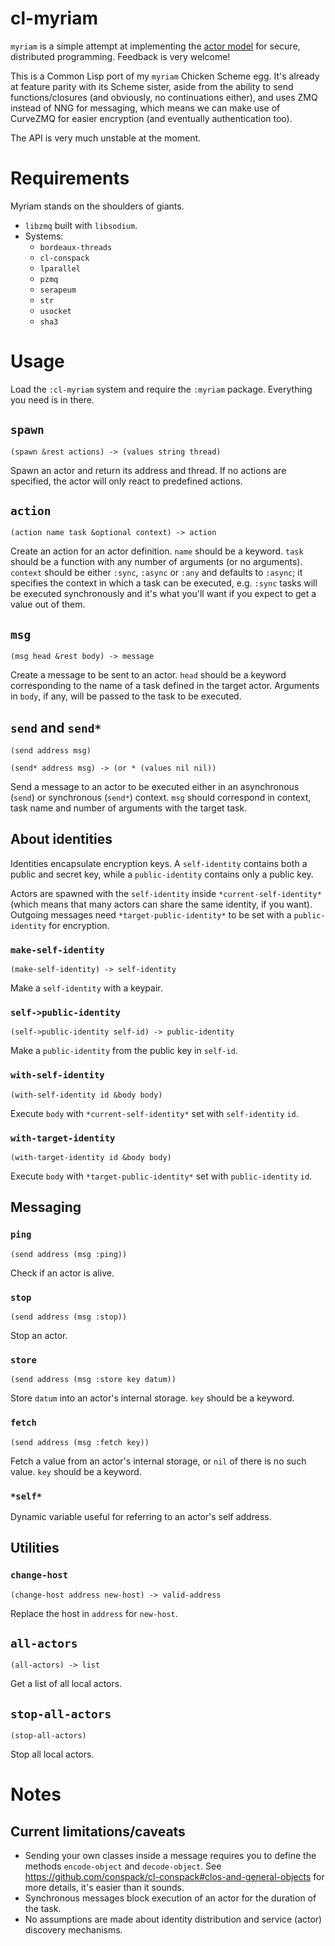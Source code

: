# cl-myriam

`myriam` is a simple attempt at implementing the [actor model](https://en.wikipedia.org/wiki/Actor_model) for secure, distributed programming. Feedback is very welcome!

This is a Common Lisp port of my `myriam` Chicken Scheme egg. It's already at feature parity with its Scheme sister, aside from the ability to send functions/closures (and obviously, no continuations either), and uses ZMQ instead of NNG for messaging, which means we can make use of CurveZMQ for easier encryption (and eventually authentication too).

The API is very much unstable at the moment.

# Requirements

Myriam stands on the shoulders of giants.

* `libzmq` built with `libsodium`.
* Systems:
  * `bordeaux-threads`
  * `cl-conspack`
  * `lparallel`
  * `pzmq`
  * `serapeum`
  * `str`
  * `usocket`
  * `sha3`

# Usage

Load the `:cl-myriam` system and require the `:myriam` package. Everything you need is in there.

## `spawn`

`(spawn &rest actions) -> (values string thread)`

Spawn an actor and return its address and thread. If no actions are specified, the actor will only react to predefined actions.

## `action`

`(action name task &optional context) -> action`

Create an action for an actor definition. `name` should be a keyword. `task` should be a function with any number of arguments (or no arguments). `context` should be either `:sync`, `:async` or `:any` and defaults to `:async`; it specifies the context in which a task can be executed, e.g. `:sync` tasks will be executed synchronously and it's what you'll want if you expect to get a value out of them.

## `msg`

`(msg head &rest body) -> message`

Create a message to be sent to an actor. `head` should be a keyword corresponding to the name of a task defined in the target actor. Arguments in `body`, if any, will be passed to the task to be executed.

## `send` and `send*`

`(send address msg)`

`(send* address msg) -> (or * (values nil nil))`

Send a message to an actor to be executed either in an asynchronous (`send`) or synchronous (`send*`) context. `msg` should correspond in context, task name and number of arguments with the target task.

## About identities

Identities encapsulate encryption keys. A `self-identity` contains both a public and secret key, while a `public-identity` contains only a public key.

Actors are spawned with the `self-identity` inside `*current-self-identity*` (which means that many actors can share the same identity, if you want). Outgoing messages need `*target-public-identity*` to be set with a `public-identity` for encryption.

### `make-self-identity`

`(make-self-identity) -> self-identity`

Make a `self-identity` with a keypair.

### `self->public-identity`

`(self->public-identity self-id) -> public-identity`

Make a `public-identity` from the public key in `self-id`.

### `with-self-identity`

`(with-self-identity id &body body)`

Execute `body` with `*current-self-identity*` set with `self-identity` `id`.

### `with-target-identity`

`(with-target-identity id &body body)`

Execute `body` with `*target-public-identity*` set with `public-identity` `id`.

## Messaging

### `ping`

`(send address (msg :ping))`

Check if an actor is alive.

### `stop`

`(send address (msg :stop))`

Stop an actor.

### `store`

`(send address (msg :store key datum))`

Store `datum` into an actor's internal storage. `key` should be a keyword.

### `fetch`

`(send address (msg :fetch key))`

Fetch a value from an actor's internal storage, or `nil` of there is no such value. `key` should be a keyword.

### `*self*`

Dynamic variable useful for referring to an actor's self address.

## Utilities

### `change-host`

`(change-host address new-host) -> valid-address`

Replace the host in `address` for `new-host`.

## `all-actors`

`(all-actors) -> list`

Get a list of all local actors.

## `stop-all-actors`

`(stop-all-actors)`

Stop all local actors.

# Notes

## Current limitations/caveats

* Sending your own classes inside a message requires you to define the methods `encode-object` and `decode-object`. See https://github.com/conspack/cl-conspack#clos-and-general-objects for more details, it's easier than it sounds.
* Synchronous messages block execution of an actor for the duration of the task.
* No assumptions are made about identity distribution and service (actor) discovery mechanisms.
